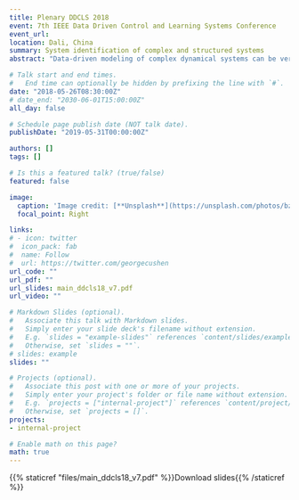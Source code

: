 ```yaml
---
title: Plenary DDCLS 2018
event: 7th IEEE Data Driven Control and Learning Systems Conference
event_url: 
location: Dali, China
summary: System identification of complex and structured systems
abstract: "Data-driven modeling of complex dynamical systems can be very challenging. However, by explicitly considering the quality requirements of the intended use of the model this task can be significantly alleviated. Application oriented experiment design (AOED) is a systematic way to do this. It facilitates identification of system properties that are important for the application at hand, at the same time as it allows simplified model structures to be used since it, for reasons of experimental economy, avoids exciting system properties of little consequence for the application. In this talk we outline the theory for AOED and discuss how to use this technique in an on-line context such that the system is actively better and better probed in a sequential manner as more and more information is acquired. In particular we show how the technique can be integrated in model predictive control."

# Talk start and end times.
#   End time can optionally be hidden by prefixing the line with `#`.
date: "2018-05-26T08:30:00Z"
# date_end: "2030-06-01T15:00:00Z"
all_day: false

# Schedule page publish date (NOT talk date).
publishDate: "2019-05-31T00:00:00Z"

authors: []
tags: []

# Is this a featured talk? (true/false)
featured: false

image:
  caption: 'Image credit: [**Unsplash**](https://unsplash.com/photos/bzdhc5b3Bxs)'
  focal_point: Right

links:
# - icon: twitter
#  icon_pack: fab
#  name: Follow
#  url: https://twitter.com/georgecushen
url_code: ""
url_pdf: ""
url_slides: main_ddcls18_v7.pdf
url_video: ""

# Markdown Slides (optional).
#   Associate this talk with Markdown slides.
#   Simply enter your slide deck's filename without extension.
#   E.g. `slides = "example-slides"` references `content/slides/example-slides.md`.
#   Otherwise, set `slides = ""`.
# slides: example
slides: ""

# Projects (optional).
#   Associate this post with one or more of your projects.
#   Simply enter your project's folder or file name without extension.
#   E.g. `projects = ["internal-project"]` references `content/project/deep-learning/index.md`.
#   Otherwise, set `projects = []`.
projects:
- internal-project

# Enable math on this page?
math: true
---
```

{{% staticref "files/main_ddcls18_v7.pdf" %}}Download slides{{% /staticref %}}
